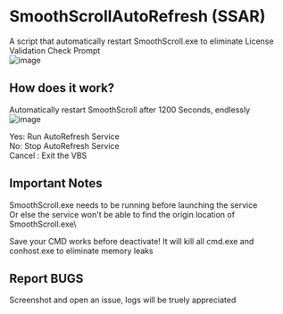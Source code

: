 # SmoothScrollAutoRefresh (SSAR)
A script that automatically restart SmoothScroll.exe to eliminate License Validation Check Prompt\
![image](https://github.com/TatshSiow/SmoothScrollAutoRefresh/assets/100989709/d55e3615-bdf1-4aaf-b5f5-832f6722f534)


## How does it work?
Automatically restart SmoothScroll after 1200 Seconds, endlessly\
![image](https://github.com/TatshSiow/SmoothScrollAutoRefresh/assets/100989709/58cfd9f1-83b0-4ace-a6e7-3b64cf607ee4)

Yes: Run AutoRefresh Service\
No: Stop AutoRefresh Service\
Cancel : Exit the VBS

## Important Notes
SmoothScroll.exe needs to be running before launching the service\
Or else the service won't be able to find the origin location of SmoothScroll.exe\

Save your CMD works before deactivate! It will kill all cmd.exe and conhost.exe to eliminate memory leaks

## Report BUGS
Screenshot and open an issue, logs will be truely appreciated
